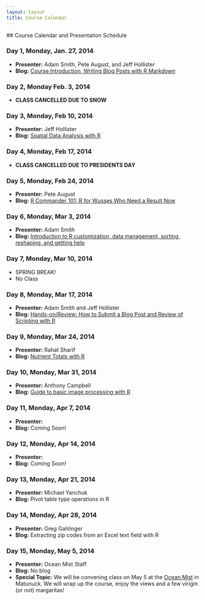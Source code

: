 ```yaml
---
layout: layout
title: Course Calendar
---
```


<section class="content">
## Course Calendar and Presentation Schedule

### Day 1, Monday, Jan. 27, 2014
 - **Presenter:** Adam Smith, Pete August, and Jeff Hollister
 - **Blog:** [Course Introduction, Writing Blog Posts with R Markdown](http://scicomp2014.edc.uri.edu/posts/2014-01-27-Hollister.html)

### Day 2, Monday Feb. 3, 2014
 - **CLASS CANCELLED DUE TO SNOW**

### Day 3, Monday, Feb 10, 2014
 - **Presenter:** Jeff Hollister
 - **Blog:** [Spatial Data Analysis with R](http://scicomp2014.edc.uri.edu/posts/2014-02-04-Hollister.html)

### Day 4, Monday, Feb 17, 2014
 - **CLASS CANCELLED DUE TO PRESIDENTS DAY**

### Day 5, Monday, Feb 24, 2014
- **Presenter:** Pete August
 - **Blog:**  [R Commander 101: R for Wusses Who Need a Result Now](http://scicomp2014.edc.uri.edu/posts/2014-02-24-August.html)
  
### Day 6, Monday, Mar 3, 2014
 - **Presenter:** Adam Smith
 - **Blog:** [Introduction to R customization, data management, sorting, reshaping, and getting help](http://scicomp2014.edc.uri.edu/posts/2014-03-03-Smith.html)
 
### Day 7, Monday, Mar 10, 2014
 - SPRING BREAK!
 - No Class
 
### Day 8, Monday, Mar 17, 2014
- **Presenter:** Adam Smith and Jeff Hollister
 - **Blog:** [Hands-on/Review: How to Submit a Blog Post and Review of Scripting with R](http://scicomp2014.edc.uri.edu/calendar.html)
 
### Day 9, Monday, Mar 24, 2014
 - **Presenter:** Rahat Sharif
 - **Blog:** [Nutrient Totals with R](http://scicomp2014.edc.uri.edu/posts/2014-03-23-Rahatpres.html)
 
### Day 10, Monday, Mar 31, 2014
 - **Presenter:** Anthony Campbell
 - **Blog:** [Guide to basic image processing with R](http://scicomp2014.edc.uri.edu/posts/2014-03-30-Campbell.html)
 
### Day 11, Monday, Apr 7, 2014
 - **Presenter:**
 - **Blog:** Coming Soon!
 
### Day 12, Monday, Apr 14, 2014
 - **Presenter:**
 - **Blog:** Coming Soon!
 
### Day 13, Monday, Apr 21, 2014
 - **Presenter:** Michael Yanchuk
 - **Blog:** Pivot table type operations in R
 
### Day 14, Monday, Apr 28, 2014
 - **Presenter:** Greg Gahlinger
 - **Blog:** Extracting zip codes from an Excel text field with R 
 
### Day 15, Monday, May 5, 2014
 - **Presenter:** Ocean Mist Staff
 - **Blog:** No blog
 - **Special Topic:** We will be convening class on May 5 at the [Ocean Mist](http://www.oceanmist.net/) in Matunuck.  We will wrap up the course, enjoy the views and a few virigin (or not) margaritas!
 

 </section>
